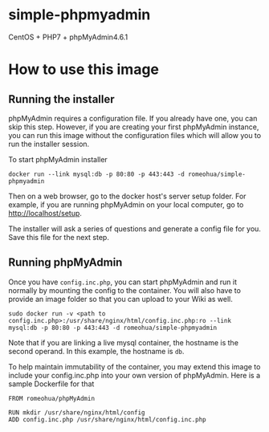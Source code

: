 # simple-phpmyadmin
CentOS + PHP7 + phpMyAdmin4.6.1

# How to use this image

## Running the installer

phpMyAdmin requires a configuration file. If you already have one, you can skip this step. However, if you are creating your first phpMyAdmin instance, you can run this image without the configuration files which will allow you to run the installer session.

To start phpMyAdmin installer

	docker run --link mysql:db -p 80:80 -p 443:443 -d romeohua/simple-phpmyadmin

Then on a web browser, go to the docker host's server setup folder. For example, if you are running phpMyAdmin on your local computer, go to [http://localhost/setup](http://localhost/setup).

The installer will ask a series of questions and generate a config file for you. Save this file for the next step.

## Running phpMyAdmin

Once you have `config.inc.php`, you can start phpMyAdmin and run it normally by mounting the config to the container. You will also have to provide an image folder so that you can upload to your Wiki as well.

	sudo docker run -v <path to config.inc.php>:/usr/share/nginx/html/config.inc.php:ro --link mysql:db -p 80:80 -p 443:443 -d romeohua/simple-phpmyadmin

Note that if you are linking a live mysql container, the hostname is the second operand. In this example, the hostname is `db`.

To help maintain immutability of the container, you may extend this image to include your config.inc.php into your own version of phpMyAdmin. Here is a sample Dockerfile for that

	FROM romeohua/phpMyAdmin

	RUN mkdir /usr/share/nginx/html/config
	ADD config.inc.php /usr/share/nginx/html/config.inc.php

